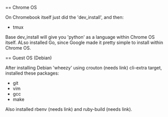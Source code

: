 == Chrome OS

On Chromebook itself just did the 'dev_install', and then:

-  tmux

Base dev_install will give you 'python' as a language within Chrome OS itself.  ALso
installed Go, since Google made it pretty simple to install within Chrome OS.

== Guest OS (Debian)

After installing Debian 'wheezy' using crouton (needs link) cli-extra target, installed these packages:

-  git
-  vim
-  gcc
-  make

Also installed rbenv (needs link) and ruby-build (needs link).



